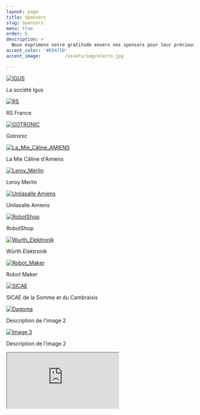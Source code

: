 ```yaml
---
layout: page
title: Sponsors
slug: Sponsors
menu: true
order: 5
description: >
  Nous exprimons notre gratitude envers nos sponsors pour leur précieuse contribution.
accent_color: '#E04750'
accent_image:         /assets/img/electo.jpg

---
```


<div class="container">
  <div class="image-container image-link">
    <a href="https://www.igus.fr">
      <img src="/assets/img/sponsors/IGUS.jpg" alt="IGUS">
    </a>
    <p>La société Igus</p>
  </div>
  
  <div class="image-container image-link">
    <a href="https://fr.rs-online.com">
      <img src="/assets/img/sponsors/RS.png" alt="RS">
    </a>
    <p>RS France</p>
  </div>
  
  <div class="image-container image-link">
    <a href="https://www.gotronic.fr">
      <img src="/assets/img/sponsors/GOTRONIC.png" alt="GOTRONIC">
    </a>
    <p>Gotronic</p>
  </div>
</div>


<div class="container">
  <div class="image-container image-link">
    <a href="https://www.lamiecaline.com/boutiques/amiens/">
      <img src="/assets/img/sponsors/LAMIECALINE_AMIENS.jpg" alt="La_Mie_Câline_AMIENS">
    </a>
    <p>La Mie Câline d'Amiens</p>
  </div>
  
  <div class="image-container image-link">
    <a href="https://www.leroymerlin.fr/magasins/amiens.html">
      <img src="/assets/img/sponsors/Leroy_Merlin.png" alt="Leroy_Merlin">
    </a>
    <p>Leroy Merlin</p>
  </div>
  
  <div class="image-container image-link">
    <a href="https://amiens.unilasalle.fr/le-campus-esiee-amiens">
      <img src="/assets/img/sponsors/Unilasalle.png" alt="Unilasalle Amiens">
    </a>
    <p>Unilasalle Amiens</p>
  </div>
</div>



<div class="container">
  <div class="image-container image-link">
    <a href="https://eu.robotshop.com/fr">
      <img src="/assets/img/sponsors/RobotShop.jpg" alt="RobotShop">
    </a>
    <p>RobotShop</p>
  </div>
  
  <div class="image-container image-link">
    <a href="https://eu.robotshop.com/fr">
      <img src="/assets/img/sponsors/Wurth_Elek.png" alt="Wurth_Elektronik">
    </a>
    <p>Würth Elektronik</p>
  </div>
  
  <div class="image-container image-link">
    <a href="https://www.robot-maker.com">
      <img src="/assets/img/sponsors/RobotMaker.png" alt="Robot_Maker">
      </a>
    <p>Robot Maker</p>
  </div>
</div>

<div class="container">
  <div class="image-container image-link">
    <a href="https://www.sicaesomme.fr">
      <img src="/assets/img/sponsors/logo-sicae.png" alt="SICAE">
    </a>
    <p>SICAE de la Somme et du Cambraisis</p>
  </div>
  
  <div class="image-container image-link">
    <a href="https://www.dagoma3d.com">
      <img src="logo_dagoma.png" alt="Dagoma">
    </a>
    <p>Description de l'image 2</p>
  </div>
  
  <div class="image-container image-link">
    <a href="lien_image3.jpg">
      <img src="image3.jpg" alt="Image 3">
      </a>
    <p>Description de l'image 2</p>
  </div>
</div>

<iframe id="haWidget" allowtransparency="true" src="https://www.helloasso.com/associations/association-de-robotique-de-l-esiee-amiens/adhesions/adhesion-unimakers/widget-bouton" ></iframe>